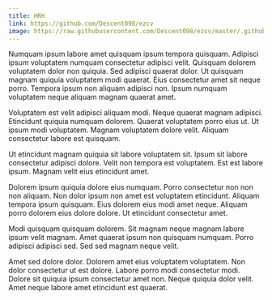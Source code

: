 ```yaml
---
title: HRH
link: https://github.com/Descent098/ezcv
image: https://raw.githubusercontent.com/Descent098/ezcv/master/.github/logo.png
---
```


Numquam ipsum labore amet quisquam ipsum tempora quisquam. Adipisci ipsum voluptatem numquam consectetur adipisci velit. Quisquam dolorem voluptatem dolor non quiquia. Sed adipisci quaerat dolor. Ut quisquam magnam quiquia voluptatem modi quaerat. Eius consectetur amet sit neque porro. Tempora ipsum non aliquam adipisci non. Ipsum numquam voluptatem neque aliquam magnam quaerat amet.

Voluptatem est velit adipisci aliquam modi. Neque quaerat magnam adipisci. Etincidunt quiquia numquam dolorem. Quaerat voluptatem porro eius ut. Ut ipsum modi voluptatem. Magnam voluptatem dolore velit. Aliquam consectetur labore est quisquam.

Ut etincidunt magnam quiquia sit labore voluptatem sit. Ipsum sit labore consectetur adipisci dolore. Velit non tempora est voluptatem. Est est labore ipsum. Magnam velit eius etincidunt amet.

Dolorem ipsum quiquia dolore eius numquam. Porro consectetur non non non aliquam. Non dolor ipsum non amet est voluptatem etincidunt. Aliquam tempora ipsum quisquam. Eius dolorem eius modi amet neque. Aliquam porro dolorem eius dolore dolore. Ut etincidunt consectetur amet.

Modi quisquam quisquam dolorem. Sit magnam neque magnam labore ipsum velit magnam. Amet quaerat ipsum non quisquam numquam. Porro adipisci adipisci sed. Sed sed magnam neque velit.

Amet sed dolore dolor. Dolorem amet eius voluptatem voluptatem. Non dolor consectetur ut est dolore. Labore porro modi consectetur modi. Dolore sit quiquia ipsum consectetur amet non. Neque quiquia dolor velit. Amet neque labore amet etincidunt est quaerat.
    